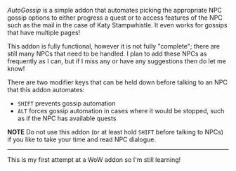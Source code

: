 _AutoGossip_ is a simple addon that automates picking the appropriate NPC gossip options to either progress a quest or to access features of the NPC such as the mail in the case of Katy Stampwhistle. It even works for gossips that have multiple pages!

This addon is fully functional, however it is not fully "complete"; there are still many NPCs that need to be handled. I plan to add these NPCs as frequently as I can, but if I miss any or have any suggestions then do let me know!

There are two modifier keys that can be held down before talking to an NPC that this addon automates:

- `SHIFT` prevents gossip automation
- `ALT` forces gossip automation in cases where it would be stopped, such as if the NPC has available quests

**NOTE** Do not use this addon (or at least hold `SHIFT` before talking to NPCs) if you like to take your time and read NPC dialogue.

---

This is my first attempt at a WoW addon so I'm still learning!
